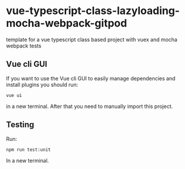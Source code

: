 # vue-typescript-class-lazyloading-mocha-webpack-gitpod
template for a vue typescript class based project with vuex and mocha webpack tests

## Vue cli GUI

If you want to use the Vue cli GUI to easily manage dependencies and install plugins you should run:
```
vue ui
```
in a new terminal.
After that you need to manually import this project.

## Testing
Run:
```
npm run test:unit
```
In a new terminal.
